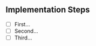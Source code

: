 <!--- Provide a general summary of the issue in the Title above -->

## Implementation Steps

- [ ] First...
- [ ] Second...
- [ ] Third...

